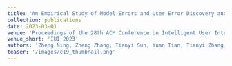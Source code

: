 ```yaml
---
title: 'An Empirical Study of Model Errors and User Error Discovery and Repair Strategies in Natural Language Database Queries'
collection: publications
date: 2023-03-01
venue: 'Proceedings of the 28th ACM Conference on Intelligent User Interfaces (IUI '23)'
venue_short: 'IUI 2023'
authors: 'Zheng Ning, Zheng Zhang, Tianyi Sun, Yuan Tian, Tianyi Zhang, and <b>Toby Jia-Jun Li</b>'
teaser: '/images/c19_thumbnail.png'
---
```

